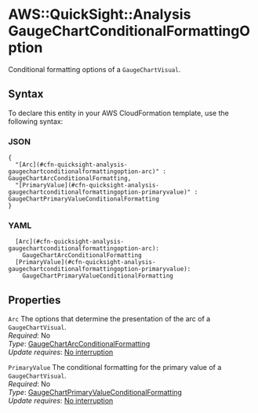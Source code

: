 # AWS::QuickSight::Analysis GaugeChartConditionalFormattingOption<a name="aws-properties-quicksight-analysis-gaugechartconditionalformattingoption"></a>

Conditional formatting options of a `GaugeChartVisual`\.

## Syntax<a name="aws-properties-quicksight-analysis-gaugechartconditionalformattingoption-syntax"></a>

To declare this entity in your AWS CloudFormation template, use the following syntax:

### JSON<a name="aws-properties-quicksight-analysis-gaugechartconditionalformattingoption-syntax.json"></a>

```
{
  "[Arc](#cfn-quicksight-analysis-gaugechartconditionalformattingoption-arc)" : GaugeChartArcConditionalFormatting,
  "[PrimaryValue](#cfn-quicksight-analysis-gaugechartconditionalformattingoption-primaryvalue)" : GaugeChartPrimaryValueConditionalFormatting
}
```

### YAML<a name="aws-properties-quicksight-analysis-gaugechartconditionalformattingoption-syntax.yaml"></a>

```
  [Arc](#cfn-quicksight-analysis-gaugechartconditionalformattingoption-arc): 
    GaugeChartArcConditionalFormatting
  [PrimaryValue](#cfn-quicksight-analysis-gaugechartconditionalformattingoption-primaryvalue): 
    GaugeChartPrimaryValueConditionalFormatting
```

## Properties<a name="aws-properties-quicksight-analysis-gaugechartconditionalformattingoption-properties"></a>

`Arc`  <a name="cfn-quicksight-analysis-gaugechartconditionalformattingoption-arc"></a>
The options that determine the presentation of the arc of a `GaugeChartVisual`\.  
*Required*: No  
*Type*: [GaugeChartArcConditionalFormatting](aws-properties-quicksight-analysis-gaugechartarcconditionalformatting.md)  
*Update requires*: [No interruption](https://docs.aws.amazon.com/AWSCloudFormation/latest/UserGuide/using-cfn-updating-stacks-update-behaviors.html#update-no-interrupt)

`PrimaryValue`  <a name="cfn-quicksight-analysis-gaugechartconditionalformattingoption-primaryvalue"></a>
The conditional formatting for the primary value of a `GaugeChartVisual`\.  
*Required*: No  
*Type*: [GaugeChartPrimaryValueConditionalFormatting](aws-properties-quicksight-analysis-gaugechartprimaryvalueconditionalformatting.md)  
*Update requires*: [No interruption](https://docs.aws.amazon.com/AWSCloudFormation/latest/UserGuide/using-cfn-updating-stacks-update-behaviors.html#update-no-interrupt)
